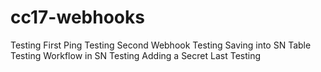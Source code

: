 # cc17-webhooks

Testing First Ping
Testing Second Webhook
Testing Saving into SN Table 
Testing Workflow in SN
Testing Adding a Secret
Last Testing
